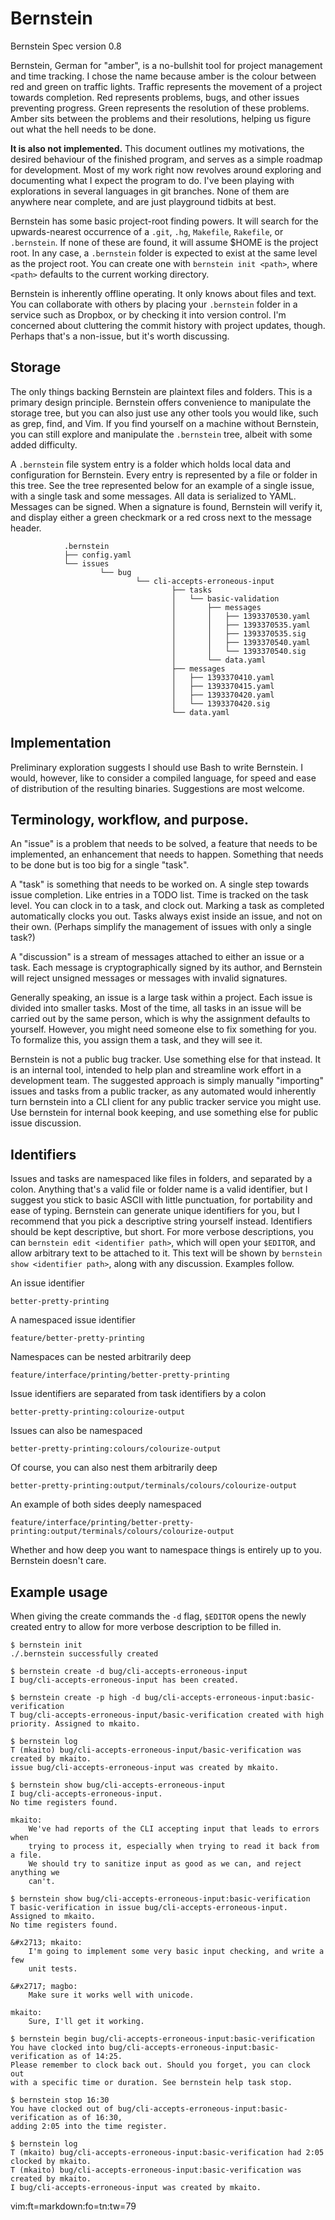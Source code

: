 # Bernstein

Bernstein Spec version 0.8

Bernstein, German for "amber", is a no-bullshit tool for project management and
time tracking. I chose the name because amber is the colour between red and
green on traffic lights. Traffic represents the movement of a project towards
completion. Red represents problems, bugs, and other issues preventing
progress. Green represents the resolution of these problems. Amber sits between
the problems and their resolutions, helping us figure out what the hell needs
to be done.

**It is also not implemented.** This document outlines my motivations, the
desired behaviour of the finished program, and serves as a simple roadmap for
development. Most of my work right now revolves around exploring and
documenting what I expect the program to do. I've been playing with
explorations in several languages in git branches. None of them are anywhere
near complete, and are just playground tidbits at best.

Bernstein has some basic project-root finding powers. It will search for the
upwards-nearest occurrence of a `.git`, `.hg`, `Makefile`, `Rakefile`, or
`.bernstein`. If none of these are found, it will assume $HOME is the project
root. In any case, a `.bernstein` folder is expected to exist at the same level
as the project root. You can create one with `bernstein init <path>`, where
`<path>` defaults to the current working directory.

Bernstein is inherently offline operating. It only knows about files and text.
You can collaborate with others by placing your `.bernstein` folder in a
service such as Dropbox, or by checking it into version control. I'm concerned
about cluttering the commit history with project updates, though. Perhaps
that's a non-issue, but it's worth discussing.

## Storage

The only things backing Bernstein are plaintext files and folders. This is a
primary design principle. Bernstein offers convenience to manipulate the
storage tree, but you can also just use any other tools you would like, such as
grep, find, and Vim. If you find yourself on a machine without Bernstein, you
can still explore and manipulate the `.bernstein` tree, albeit with some added
difficulty.

A `.bernstein` file system entry is a folder which holds local data and
configuration for Bernstein. Every entry is represented by a file or folder in
this tree. See the tree represented below for an example of a single issue,
with a single task and some messages. All data is serialized to YAML.  Messages
can be signed. When a signature is found, Bernstein will verify it, and display
either a green checkmark or a red cross next to the message header.

				.bernstein
				├── config.yaml
				└── issues
						└── bug
								└── cli-accepts-erroneous-input
										├── tasks
										│   └── basic-validation
										│       ├── messages
										│       │   ├── 1393370530.yaml
										│       │   ├── 1393370535.yaml
										│       │   ├── 1393370535.sig
										│       │   ├── 1393370540.yaml
										│       │   └── 1393370540.sig
										│       └── data.yaml
										├── messages
										│   ├── 1393370410.yaml
										│   ├── 1393370415.yaml
										│   ├── 1393370420.yaml
										│   └── 1393370420.sig
										└── data.yaml

## Implementation

Preliminary exploration suggests I should use Bash to write Bernstein. I would,
however, like to consider a compiled language, for speed and ease of
distribution of the resulting binaries. Suggestions are most welcome.

## Terminology, workflow, and purpose.

An "issue" is a problem that needs to be solved, a feature that needs to be
implemented, an enhancement that needs to happen. Something that needs to be
done but is too big for a single "task".

A "task" is something that needs to be worked on. A single step towards issue
completion. Like entries in a TODO list. Time is tracked on the task level. You
can clock in to a task, and clock out. Marking a task as completed
automatically clocks you out. Tasks always exist inside an issue, and not on
their own. (Perhaps simplify the management of issues with only a single task?)

A "discussion" is a stream of messages attached to either an issue  or a task.
Each message is cryptographically signed by its author, and Bernstein will
reject unsigned messages or messages with invalid signatures.

Generally speaking, an issue is a large task within a project.  Each issue is
divided into smaller tasks. Most of the time, all tasks in an issue will be
carried out by the same person, which is why the assignment defaults to
yourself. However, you might need someone else to fix something for you. To
formalize this, you assign them a task, and they will see it.

Bernstein is not a public bug tracker. Use something else for that instead. It
is an internal tool, intended to help plan and streamline work effort in a
development team. The suggested approach is simply manually "importing" issues
and tasks from a public tracker, as any automated would inherently turn
bernstein into a CLI client for any public tracker service you might use. Use
bernstein for internal book keeping, and use something else for public issue
discussion.

## Identifiers

Issues and tasks are namespaced like files in folders, and separated by a
colon. Anything that's a valid file or folder name is a valid identifier, but I
suggest you stick to basic ASCII with little punctuation, for portability and
ease of typing. Bernstein can generate unique identifiers for you, but I
recommend that you pick a descriptive string yourself instead. Identifiers
should be kept descriptive, but short. For more verbose descriptions, you can
`bernstein edit <identifier path>`, which will open your `$EDITOR`, and allow
arbitrary text to be attached to it. This text will be shown by `bernstein show
<identifier path>`, along with any discussion. Examples follow.

An issue identifier

	better-pretty-printing

A namespaced issue identifier

	feature/better-pretty-printing

Namespaces can be nested arbitrarily deep

	feature/interface/printing/better-pretty-printing

Issue identifiers are separated from task identifiers by a colon

	better-pretty-printing:colourize-output

Issues can also be namespaced

	better-pretty-printing:colours/colourize-output

Of course, you can also nest them arbitrarily deep

	better-pretty-printing:output/terminals/colours/colourize-output

An example of both sides deeply namespaced

	feature/interface/printing/better-pretty-printing:output/terminals/colours/colourize-output

Whether and how deep you want to namespace things is entirely up to you.
Bernstein doesn't care.

## Example usage

When giving the create commands the `-d` flag, `$EDITOR` opens the newly
created entry to allow for more verbose description to be filled in.

	$ bernstein init
	./.bernstein successfully created

	$ bernstein create -d bug/cli-accepts-erroneous-input
	I bug/cli-accepts-erroneous-input has been created.

	$ bernstein create -p high -d bug/cli-accepts-erroneous-input:basic-verification
	T bug/cli-accepts-erroneous-input/basic-verification created with high priority. Assigned to mkaito.

	$ bernstein log
	T (mkaito) bug/cli-accepts-erroneous-input/basic-verification was created by mkaito.
	issue bug/cli-accepts-erroneous-input was created by mkaito.

	$ bernstein show bug/cli-accepts-erroneous-input
	I bug/cli-accepts-erroneous-input.
	No time registers found.

	mkaito:
		We've had reports of the CLI accepting input that leads to errors when
		trying to process it, especially when trying to read it back from a file.
		We should try to sanitize input as good as we can, and reject anything we
		can't.

	$ bernstein show bug/cli-accepts-erroneous-input:basic-verification
	T basic-verification in issue bug/cli-accepts-erroneous-input.
	Assigned to mkaito.
	No time registers found.

	&#x2713; mkaito:
		I'm going to implement some very basic input checking, and write a few
		unit tests.

	&#x2717; magbo:
		Make sure it works well with unicode.

	mkaito:
		Sure, I'll get it working.

	$ bernstein begin bug/cli-accepts-erroneous-input:basic-verification
	You have clocked into bug/cli-accepts-erroneous-input:basic-verification as of 14:25.
	Please remember to clock back out. Should you forget, you can clock out
	with a specific time or duration. See bernstein help task stop.

	$ bernstein stop 16:30
	You have clocked out of bug/cli-accepts-erroneous-input:basic-verification as of 16:30,
	adding 2:05 into the time register.

	$ bernstein log
	T (mkaito) bug/cli-accepts-erroneous-input:basic-verification had 2:05 clocked by mkaito.
	T (mkaito) bug/cli-accepts-erroneous-input:basic-verification was created by mkaito.
	I bug/cli-accepts-erroneous-input was created by mkaito.

vim:ft=markdown:fo=tn:tw=79
